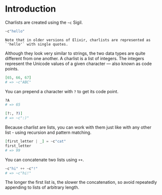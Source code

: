# Introduction

Charlists are created using the `~c` Sigil.

```elixir
~c"hello"
```

~~~~exercism/note
Note that in older versions of Elixir, charlists are represented as `'hello'` with single quotes.
~~~~

Although they look very similar to strings, the two data types are quite different from one another. A charlist is a list of integers. The integers represent the Unicode values of a given character — also known as code points.

```elixir
[65, 66, 67]
# => ~c"ABC"
```

You can prepend a character with `?` to get its code point.

```elixir
?A
# => 65

[?:, ?)]
# => ~c":)"
```

Because charlist are lists, you can work with them just like with any other list - using recursion and pattern matching.

```elixir
[first_letter | _] = ~c"cat"
first_letter
# => 99
```

You can concatenate two lists using `++`.

```elixir
~c"hi" ++ ~c"!"
# => ~c"hi!"
```

The longer the first list is, the slower the concatenation, so avoid repeatedly appending to lists of arbitrary length.
